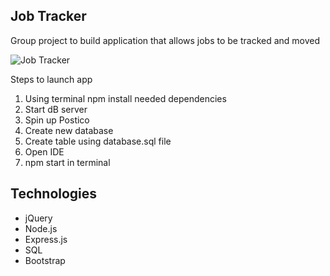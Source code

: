 ## Job Tracker

Group project to build application that allows jobs to be tracked and moved
    
![Job Tracker](https://i.imgur.com/eO1BmVY.png)

Steps to launch app

<ol>
    <li>Using terminal npm install needed dependencies</li>
    <li>Start dB server</li>
    <li>Spin up Postico</li>
    <li>Create new database</li>
    <li>Create table using database.sql file</li>
    <li>Open IDE</li>
    <li>npm start in terminal</li>
</ol>

## Technologies

- jQuery
- Node.js
- Express.js
- SQL
- Bootstrap





